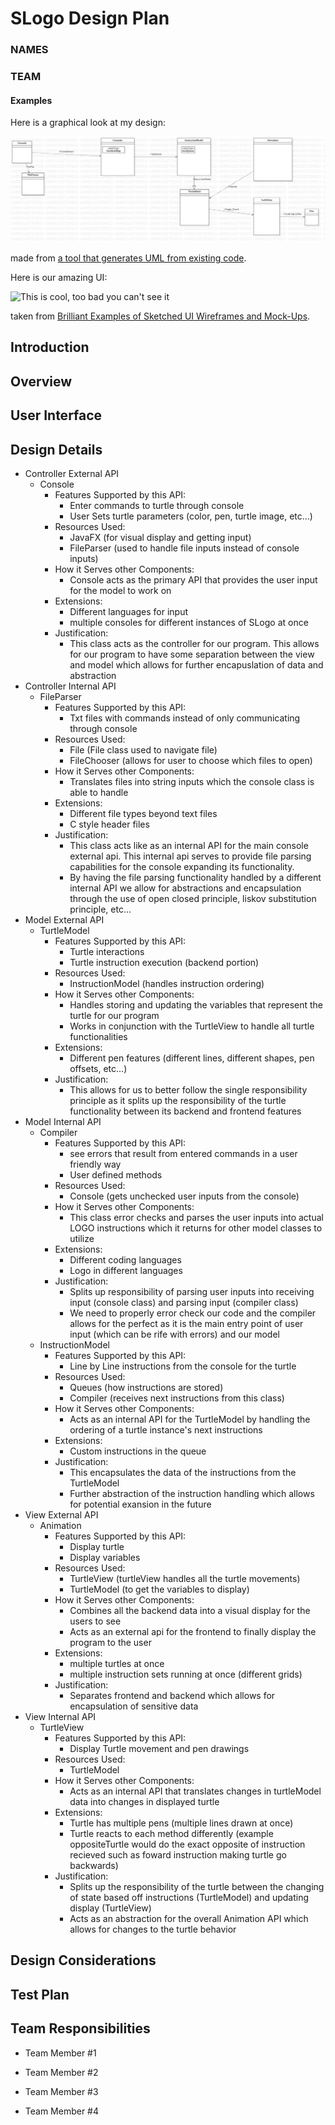 # SLogo Design Plan
### NAMES
### TEAM


#### Examples

Here is a graphical look at my design:

![This is cool, too bad you can't see it](Main.jpg "An initial UI")

made from [a tool that generates UML from existing code](http://staruml.io/).


Here is our amazing UI:

![This is cool, too bad you can't see it](29-sketched-ui-wireframe.jpg "An alternate design")

taken from [Brilliant Examples of Sketched UI Wireframes and Mock-Ups](https://onextrapixel.com/40-brilliant-examples-of-sketched-ui-wireframes-and-mock-ups/).


## Introduction


## Overview


## User Interface


## Design Details
- Controller External API
  - Console
    - Features Supported by this API:
      - Enter commands to turtle through console
      - User Sets turtle parameters (color, pen, turtle image, etc...)
    - Resources Used:
      - JavaFX (for visual display and getting input)
      - FileParser (used to handle file inputs instead of console inputs)
    - How it Serves other Components:
      - Console acts as the primary API that provides the user input for the model to work on
    - Extensions:
      - Different languages for input
      - multiple consoles for different instances of SLogo at once
    - Justification:
      - This class acts as the controller for our program. This allows for our program to have some separation between the 
      view and model which allows for further encapuslation of data and abstraction
- Controller Internal API
  - FileParser
    - Features Supported by this API:
      - Txt files with commands instead of only communicating through console
    - Resources Used:
      - File (File class used to navigate file)
      - FileChooser (allows for user to choose which files to open)
    - How it Serves other Components:
      - Translates files into string inputs which the console class is able to handle
    - Extensions:
      - Different file types beyond text files
      - C style header files
    - Justification:
      - This class acts like as an internal API for the main console external api. This internal api
      serves to provide file parsing capabilities for the console expanding its functionality. 
      - By having the file parsing functionality handled by a different internal API we allow for abstractions
      and encapsulation through the use of open closed principle, liskov substitution principle, etc...
- Model External API
  - TurtleModel
    - Features Supported by this API:
      - Turtle interactions
      - Turtle instruction execution (backend portion)
    - Resources Used:
      - InstructionModel (handles instruction ordering)
    - How it Serves other Components:
      - Handles storing and updating the variables that represent the turtle for our program
      - Works in conjunction with the TurtleView to handle all turtle functionalities
    - Extensions:
      - Different pen features (different lines, different shapes, pen offsets, etc...)
    - Justification:
      - This allows for us to better follow the single responsibility principle as it splits up the responsibility of the turtle functionality between its backend and frontend features
- Model Internal API
  - Compiler
    - Features Supported by this API:
      - see errors that result from entered commands in a user friendly way
      - User defined methods
    - Resources Used:
      - Console (gets unchecked user inputs from the console)
    - How it Serves other Components:
      - This class error checks and parses the user inputs into actual LOGO instructions which it returns for other model
      classes to utilize
    - Extensions:
      - Different coding languages
      - Logo in different languages
    - Justification:
      - Splits up responsibility of parsing user inputs into receiving input (console class) and parsing input (compiler class) 
      - We need to properly error check our code and the compiler allows for the perfect as it is the main entry point of user input
        (which can be rife with errors) and our model
  - InstructionModel
    - Features Supported by this API:
      - Line by Line instructions from the console for the turtle
    - Resources Used:
      - Queues (how instructions are stored)
      - Compiler (receives next instructions from this class)
    - How it Serves other Components:
      - Acts as an internal API for the TurtleModel by handling the ordering of a turtle instance's next instructions
    - Extensions:
      - Custom instructions in the queue
    - Justification:
      - This encapsulates the data of the instructions from the TurtleModel 
      - Further abstraction of the instruction handling which allows for potential exansion in the future
- View External API
  - Animation
    - Features Supported by this API:
      - Display turtle
      - Display variables
    - Resources Used:
      - TurtleView (turtleView handles all the turtle movements)
      - TurtleModel (to get the variables to display)
    - How it Serves other Components:
      - Combines all the backend data into a visual display for the users to see
      - Acts as an external api for the frontend to finally display the program to the user
    - Extensions:
      - multiple turtles at once
      - multiple instruction sets running at once (different grids)
    - Justification:
      - Separates frontend and backend which allows for encapsulation of sensitive data
- View Internal API
  - TurtleView
    - Features Supported by this API:
      - Display Turtle movement and pen drawings
    - Resources Used:
      - TurtleModel
    - How it Serves other Components:
      - Acts as an internal API that translates changes in turtleModel data into changes in displayed turtle
    - Extensions:
      - Turtle has multiple pens (multiple lines drawn at once)
      - Turtle reacts to each method differently (example oppositeTurtle would do the exact opposite of instruction recieved such as foward instruction making turtle go backwards)
    - Justification:
      - Splits up the responsibility of the turtle between the changing of state based off instructions (TurtleModel) and updating display (TurtleView)
      - Acts as an abstraction for the overall Animation API which allows for changes to the turtle behavior


## Design Considerations


## Test Plan


## Team Responsibilities

 * Team Member #1

 * Team Member #2

 * Team Member #3

 * Team Member #4
